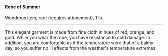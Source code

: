 #### Robe of Summer

Wondrous item, rare (requires attunement), 1 lb.

---

This elegant garment is made from fine cloth in hues of red, orange, and gold. While you wear the robe, you have resistance to cold damage. In addition, you are comfortable as if the temperature were that of a balmy day, so you suffer no ill effects from the weather's temperature extremes.